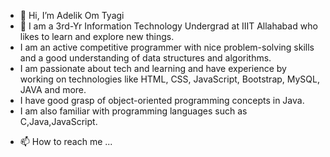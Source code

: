 - 👋 Hi, I’m Adelik Om Tyagi
- 👀 I am a 3rd-Yr Information Technology Undergrad at IIIT Allahabad who likes to learn and explore new things.
-  I am an active competitive programmer with nice problem-solving skills and a good understanding of data structures and algorithms. 
-  I am passionate about tech and learning and have experience by working on technologies like  HTML, CSS, JavaScript, Bootstrap, MySQL, JAVA and more.
-  I have good grasp of object-oriented programming concepts in Java. 
-  I am also familiar with programming languages such as C,Java,JavaScript.
<!-- - 🌱 I’m currently pursuing Btech from IIIT Allahabad. -->

- 📫 How to reach me ...

<!---
TyagiTitans/TyagiTitans is a ✨ special ✨ repository because its `README.md` (this file) appears on your GitHub profile.
You can click the Preview link to take a look at your changes.
- 💞️ I’m looking to collaborate on ...
--->
